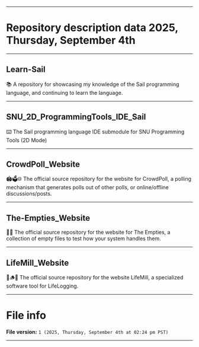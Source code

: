 
***

# Repository description data 2025, Thursday, September 4th

---

## Learn-Sail

📚️ A repository for showcasing my knowledge of the Sail programming language, and continuing to learn the language. 

---

## SNU_2D_ProgrammingTools_IDE_Sail

⌨️ The Sail programming language IDE submodule for SNU Programming Tools (2D Mode)

---

## CrowdPoll_Website

🏟️🗳️🌐️ The official source repository for the website for CrowdPoll, a polling mechanism that generates polls out of other polls, or online/offline discussions/posts. 
 
---

## The-Empties_Website

💠️🌐️ The official source repository for the website for The Empties, a collection of empty files to test how your system handles them. 
 
---

## LifeMill_Website

🧬️🪵️🌐️ The official source repository for the website LifeMill, a specialized software tool for LifeLogging. 

***

# File info

**File version:** `1 (2025, Thursday, September 4th at 02:24 pm PST)`

***

